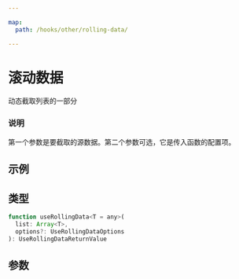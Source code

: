 ```yaml
---

map:
  path: /hooks/other/rolling-data/

---
```


# 滚动数据

动态截取列表的一部分

### 说明

第一个参数是要截取的源数据。第二个参数可选，它是传入函数的配置项。

## 示例

<demo src="./__demo__/BasicUse.vue" title="基本使用" desc="可控制开始暂停、跳转到指定位置"></demo>

<demo src="./__demo__/VueEchartsDemo.vue" title="搭配Echarts使用" desc="本示例使用'vue-echarts'库，具体使用方法请查阅相关文档"></demo>

## 类型

```js
function useRollingData<T = any>(
  list: Array<T>,
  options?: UseRollingDataOptions
): UseRollingDataReturnValue
```

## 参数

<API src="./index.d.ts" lang="zh"></API>
